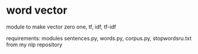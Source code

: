 # word vector

module to make vector zero one, tf, idf, tf-idf

requirements: modules sentences.py, words.py, corpus.py, stopwordsru.txt from my nlp repository
